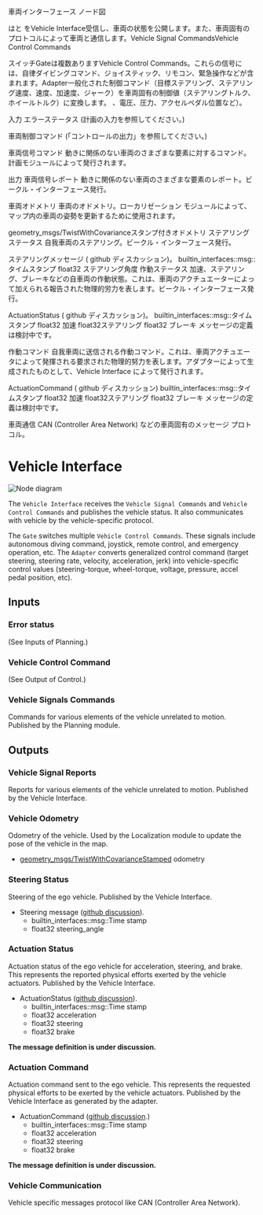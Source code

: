 車両インターフェース
ノード図

はと をVehicle Interface受信し、車両の状態を公開します。また、車両固有のプロトコルによって車両と通信します。Vehicle Signal CommandsVehicle Control Commands

スイッチGateは複数ありますVehicle Control Commands。これらの信号には、自律ダイビングコマンド、ジョイスティック、リモコン、緊急操作などが含まれます。Adapter一般化された制御コマンド（目標ステアリング、ステアリング速度、速度、加速度、ジャーク）を車両固有の制御値（ステアリングトルク、ホイールトルク）に変換します。 、電圧、圧力、アクセルペダル位置など）。

入力
エラーステータス
(計画の入力を参照してください。)

車両制御コマンド
(「コントロールの出力」を参照してください。)

車両信号コマンド
動きに関係のない車両のさまざまな要素に対するコマンド。計画モジュールによって発行されます。

出力
車両信号レポート
動きに関係のない車両のさまざまな要素のレポート。ビークル・インターフェース発行。

車両オドメトリ
車両のオドメトリ。ローカリゼーション モジュールによって、マップ内の車両の姿勢を更新するために使用されます。

geometry_msgs/TwistWithCovarianceスタンプ付きオドメトリ
ステアリングステータス
自我車両のステアリング。ビークル・インターフェース発行。

ステアリングメッセージ ( github ディスカッション)。
builtin_interfaces::msg::タイムスタンプ
float32 ステアリング角度
作動ステータス
加速、ステアリング、ブレーキなどの自車両の作動状態。これは、車両のアクチュエーターによって加えられる報告された物理的労力を表します。ビークル・インターフェース発行。

ActuationStatus ( github ディスカッション)。
builtin_interfaces::msg::タイムスタンプ
float32 加速
float32ステアリング
float32 ブレーキ
メッセージの定義は検討中です。

作動コマンド
自我車両に送信される作動コマンド。これは、車両アクチュエータによって発揮される要求された物理的努力を表します。アダプターによって生成されたものとして、Vehicle Interface によって発行されます。

ActuationCommand ( github ディスカッション)
builtin_interfaces::msg::タイムスタンプ
float32 加速
float32ステアリング
float32 ブレーキ
メッセージの定義は検討中です。

車両通信
CAN (Controller Area Network) などの車両固有のメッセージ プロトコル。
# Vehicle Interface

![Node diagram](images/Vehicle-Interface-Bus-ODD-Architecture.drawio.svg)

The `Vehicle Interface` receives the `Vehicle Signal Commands` and `Vehicle Control Commands` and publishes the vehicle status. It also communicates with vehicle by the vehicle-specific protocol.

The `Gate` switches multiple `Vehicle Control Commands`. These signals include autonomous diving command, joystick, remote control, and emergency operation, etc.
The `Adapter` converts generalized control command (target steering, steering rate, velocity, acceleration, jerk) into vehicle-specific control values (steering-torque, wheel-torque, voltage, pressure, accel pedal position, etc).

## Inputs

### Error status

(See Inputs of Planning.)

### Vehicle Control Command

(See Output of Control.)

### Vehicle Signals Commands

Commands for various elements of the vehicle unrelated to motion. Published by the Planning module.

## Outputs

### Vehicle Signal Reports

Reports for various elements of the vehicle unrelated to motion. Published by the Vehicle Interface.

### Vehicle Odometry

Odometry of the vehicle. Used by the Localization module to update the pose of the vehicle in the map.

- [geometry_msgs/TwistWithCovarianceStamped](https://docs.ros.org/en/melodic/api/geometry_msgs/html/msg/TwistWithCovarianceStamped.html) odometry

### Steering Status

Steering of the ego vehicle. Published by the Vehicle Interface.

- Steering message ([github discussion](https://github.com/autowarefoundation/autoware/discussions/2462)).
  - builtin_interfaces::msg::Time stamp
  - float32 steering_angle

### Actuation Status

Actuation status of the ego vehicle for acceleration, steering, and brake. This represents the reported physical efforts exerted by the vehicle actuators. Published by the Vehicle Interface.

- ActuationStatus ([github discussion](https://github.com/autowarefoundation/autoware/discussions/2462)).
  - builtin_interfaces::msg::Time stamp
  - float32 acceleration
  - float32 steering
  - float32 brake

**The message definition is under discussion.**

### Actuation Command

Actuation command sent to the ego vehicle. This represents the requested physical efforts to be exerted by the vehicle actuators. Published by the Vehicle Interface as generated by the adapter.

- ActuationCommand ([github discussion](https://github.com/autowarefoundation/autoware/discussions/2462).)
  - builtin_interfaces::msg::Time stamp
  - float32 acceleration
  - float32 steering
  - float32 brake

**The message definition is under discussion.**

### Vehicle Communication

Vehicle specific messages protocol like CAN (Controller Area Network).
